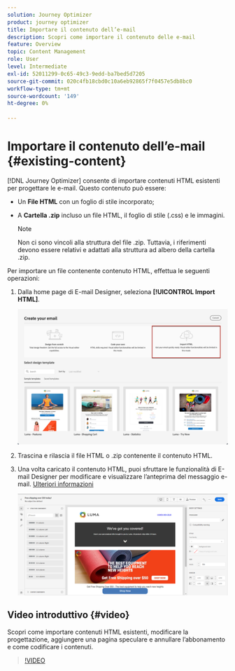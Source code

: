 ```yaml
---
solution: Journey Optimizer
product: journey optimizer
title: Importare il contenuto dell’e-mail
description: Scopri come importare il contenuto delle e-mail
feature: Overview
topic: Content Management
role: User
level: Intermediate
exl-id: 52011299-0c65-49c3-9edd-ba7bed5d7205
source-git-commit: 020c4fb18cbd0c10a6eb92865f7f0457e5db8bc0
workflow-type: tm+mt
source-wordcount: '149'
ht-degree: 0%

---
```


# Importare il contenuto dell’e-mail {#existing-content}

[!DNL Journey Optimizer] consente di importare contenuti HTML esistenti per progettare le e-mail. Questo contenuto può essere:

* Un **File HTML** con un foglio di stile incorporato;
* A **Cartella .zip** incluso un file HTML, il foglio di stile (.css) e le immagini.

   >[!NOTE]
   >
   >Non ci sono vincoli alla struttura del file .zip. Tuttavia, i riferimenti devono essere relativi e adattati alla struttura ad albero della cartella .zip.

Per importare un file contenente contenuto HTML, effettua le seguenti operazioni:

1. Dalla home page di E-mail Designer, seleziona **[!UICONTROL Import HTML]**.

   ![](assets/import-html_2.png)

1. Trascina e rilascia il file HTML o .zip contenente il contenuto HTML.

1. Una volta caricato il contenuto HTML, puoi sfruttare le funzionalità di E-mail Designer per modificare e visualizzare l’anteprima del messaggio e-mail. [Ulteriori informazioni](content-from-scratch.md)

   ![](assets/html-imported.png)

## Video introduttivo {#video}

Scopri come importare contenuti HTML esistenti, modificare la progettazione, aggiungere una pagina speculare e annullare l’abbonamento e come codificare i contenuti.

>[!VIDEO](https://video.tv.adobe.com/v/334102?quality=12)
